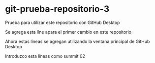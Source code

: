 # git-prueba-repositorio-3
Prueba para utilizar este repositorio con GitHub Desktop

Se agrega esta líne apara el primer cambio en este repositorio

Ahora estas líneas se agregan utilizando la ventana principal de
GitHub Desktop

Introduzco esta líneas como summit 02

